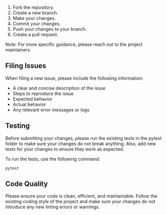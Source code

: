 1. Fork the repository.
2. Create a new branch.
3. Make your changes.
4. Commit your changes.
5. Push your changes to your branch.
6. Create a pull request.

Note: For more specific guidance, please reach out to the project maintainers.

## Filing Issues

When filing a new issue, please include the following information:

- A clear and concise description of the issue
- Steps to reproduce the issue
- Expected behavior
- Actual behavior
- Any relevant error messages or logs

## Testing

Before submitting your changes, please run the existing tests in the pytest folder to make sure your changes do not break anything. Also, add new tests for your changes to ensure they work as expected.

To run the tests, use the following command:

```
pytest
```

## Code Quality

Please ensure your code is clean, efficient, and maintainable. Follow the existing coding style of the project and make sure your changes do not introduce any new linting errors or warnings.